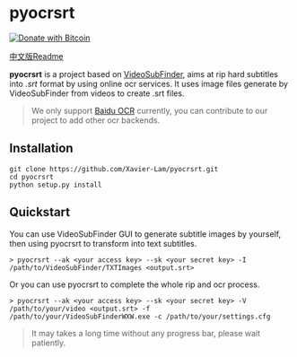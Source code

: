 # pyocrsrt
[![Donate with Bitcoin](https://en.cryptobadges.io/badge/micro/1BdJG31zinrMFWxRt2utGBU2jdpv8xSgju)](https://en.cryptobadges.io/donate/1BdJG31zinrMFWxRt2utGBU2jdpv8xSgju)

[中文版Readme](README.zh.md)

**pyocrsrt** is a project based on [VideoSubFinder](https://sourceforge.net/projects/videosubfinder/), aims at rip hard subtitles into *.srt* format by using online ocr services. It uses image files generate by VideoSubFinder from videos to create .srt files.

> We only support [Baidu OCR](https://ai.baidu.com/tech/ocr/general) currently, you can contribute to our project to add other ocr backends.

## Installation
    git clone https://github.com/Xavier-Lam/pyocrsrt.git
    cd pyocrsrt
    python setup.py install

## Quickstart
You can use VideoSubFinder GUI to generate subtitle images by yourself, then using pyocrsrt to transform into text subtitles.

    > pyocrsrt --ak <your access key> --sk <your secret key> -I /path/to/VideoSubFinder/TXTImages <output.srt>


Or you can use pyocrsrt to complete the whole rip and ocr process.

    > pyocrsrt --ak <your access key> --sk <your secret key> -V /path/to/your/video <output.srt> -f /path/to/your/VideoSubFinderWXW.exe -c /path/to/your/settings.cfg

> It may takes a long time without any progress bar, please wait patiently.